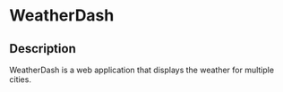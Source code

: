 # WeatherDash

## Description
WeatherDash is a web application that displays the weather for multiple cities.
